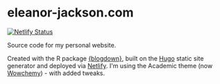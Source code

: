 # eleanor-jackson.com

[![Netlify Status](https://api.netlify.com/api/v1/badges/00a911e7-010c-4327-b1f0-07d891b86e86/deploy-status)](https://app.netlify.com/sites/ee-jackson/deploys)

Source code for my personal website. 

Created with the R package [{blogdown}](https://github.com/rstudio/blogdown), built on the [Hugo](https://gohugo.io/) static site generator and deployed via [Netlify](https://www.netlify.com). I'm using the Academic theme (now [Wowchemy](https://wowchemy.com)) - with added tweaks.
